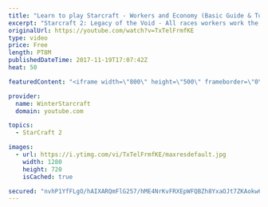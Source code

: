 ```yaml
---
title: "Learn to play Starcraft - Workers and Economy (Basic Guide & Tutorial)"
excerpt: "Starcraft 2: Legacy of the Void - All races workers work the same (mule notwithstanding!)  Wiki on mining: http://wiki.teamliquid.net/starcraft2/Mining_Minerals"
originalUrl: https://youtube.com/watch?v=TxTelFrmfKE
type: video
price: Free
length: PT8M
publishedDateTime: 2017-11-19T17:07:42Z
heat: 50

featuredContent: "<iframe width=\"800\" height=\"500\" frameborder=\"0\" src=\"https://www.youtube.com/embed/TxTelFrmfKE\" allow=\"accelerometer; autoplay; encrypted-media; gyroscope; picture-in-picture\" allowfullscreen></iframe>"

provider:
  name: WinterStarcraft
  domain: youtube.com

topics:
  - StarCraft 2

images:
  - url: https://i.ytimg.com/vi/TxTelFrmfKE/maxresdefault.jpg
    width: 1280
    height: 720
    isCached: true

secured: "nvhP1YfFLgO/hAIXARQmFlG257/hME4NrKvFRXEpWFQBZh8YxaOJt7ZKAokw6nMm91ih5p7Q9Jt58jjLIe3QX9duAHd6hBQ0xXSPzOYspHBvoO5W8MqtVN+vNGID24JIS2pV/2WLyVmRolyOSLW/KfciWYkQnLF5Jt6FWFTz/TL29STLrgqBE08+mhOsYeJlQYqhhchiE1RuEga+kBGLC5hOgtY59GFKRRKSbyuPMUcnJKXParkwMxhoTHKKQn1AetOaEbFpJ/3UdQ0NGKnP3jnbq9237MU32ddZcK7HQFgrB7AMm5P+UKo6omqSMj+tAvXHK+yDtMQqOtsAj4RlKbzxroP8h1hTx0zulrIEw2A5oqDk8HWk01YwisrWBxFkq6h3o4Og1UXy16CCEb5kqaP/7SvWnnVAc3a+It/FgYU=;ugZ+sXSwmqcOWZjUVzKaKg=="
---
```


